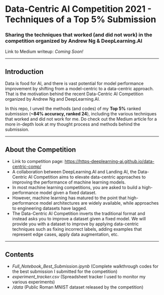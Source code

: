 # Data-Centric AI Competition 2021 - Techniques of a Top 5% Submission
### Sharing the techniques that worked (and did not work) in the competition organized by Andrew Ng & DeepLearning.AI

Link to Medium writeup: *Coming Soon!*

___
## Introduction
Data is food for AI, and there is vast potential for model performance improvement by shifting from a model-centric to a data-centric approach. That is the motivation behind the recent Data-Centric AI Competition organized by Andrew Ng and DeepLearning.AI.

In this repo, I unveil the methods (and codes) of my **Top 5%** ranked submission (**~84% accuracy, ranked 24**), including the various techniques that worked and did not work for me. Do check out the Medium article for a more in-depth look at my thought process and methods behind the submission.

___
## About the Competition
- Link to competition page: https://https-deeplearning-ai.github.io/data-centric-comp/
- A collaboration between DeepLearning.AI and Landing AI, the Data-Centric AI Competition aims to elevate data-centric approaches to improving the performance of machine learning models.
- In most machine learning competitions, you are asked to build a high-performance model given a fixed dataset. 
- However, machine learning has matured to the point that high-performance model architectures are widely available, while approaches to engineering datasets have lagged. 
- The Data-Centric AI Competition inverts the traditional format and instead asks you to improve a dataset given a fixed model. We will provide you with a dataset to improve by applying data-centric techniques such as fixing incorrect labels, adding examples that represent edge cases, apply data augmentation, etc.

___
## Contents
- *Full_Notebook_Best_Submission.ipynb* (Complete walkthrough codes for the best submission I submitted for the competition)
- *experiment_tracker.csv* (Spreadsheet tracker I used to monitor my various experiments)
- */data* (Public Roman MNIST dataset released by the competition)
